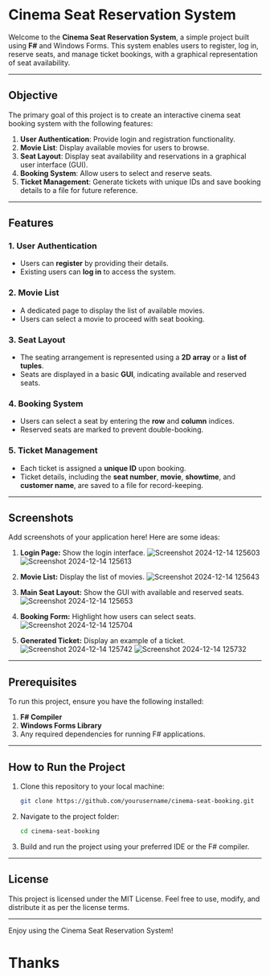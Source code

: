 # Cinema Seat Reservation System

Welcome to the **Cinema Seat Reservation System**, a simple project built using **F#** and Windows Forms. This system enables users to register, log in, reserve seats, and manage ticket bookings, with a graphical representation of seat availability.

---

## Objective
The primary goal of this project is to create an interactive cinema seat booking system with the following features:

1. **User Authentication**: Provide login and registration functionality.
2. **Movie List**: Display available movies for users to browse.
3. **Seat Layout**: Display seat availability and reservations in a graphical user interface (GUI).
4. **Booking System**: Allow users to select and reserve seats.
5. **Ticket Management**: Generate tickets with unique IDs and save booking details to a file for future reference.

---

## Features

### 1. User Authentication
- Users can **register** by providing their details.
- Existing users can **log in** to access the system.

### 2. Movie List
- A dedicated page to display the list of available movies.
- Users can select a movie to proceed with seat booking.

### 3. Seat Layout
- The seating arrangement is represented using a **2D array** or a **list of tuples**.
- Seats are displayed in a basic **GUI**, indicating available and reserved seats.

### 4. Booking System
- Users can select a seat by entering the **row** and **column** indices.
- Reserved seats are marked to prevent double-booking.

### 5. Ticket Management
- Each ticket is assigned a **unique ID** upon booking.
- Ticket details, including the **seat number**, **movie**, **showtime**, and **customer name**, are saved to a file for record-keeping.

---

## Screenshots
Add screenshots of your application here! Here are some ideas:

1. **Login Page:** Show the login interface.
![Screenshot 2024-12-14 125603](https://github.com/user-attachments/assets/a47170f2-ec9e-416a-89e2-cf318626ddf8)
![Screenshot 2024-12-14 125613](https://github.com/user-attachments/assets/da43c3d8-4e5f-487a-ba3b-694cc72ca4d8)

3. **Movie List:** Display the list of movies.
![Screenshot 2024-12-14 125643](https://github.com/user-attachments/assets/3c1b603f-d3c8-4ecf-a9c6-a8cb82b49a91)


4. **Main Seat Layout:** Show the GUI with available and reserved seats.
![Screenshot 2024-12-14 125653](https://github.com/user-attachments/assets/7f6a5813-a2b6-49c1-b52d-0816a32e4d23)


5. **Booking Form:** Highlight how users can select seats.
![Screenshot 2024-12-14 125704](https://github.com/user-attachments/assets/d657b278-c630-4f62-8c5c-62755cd39daf)


6. **Generated Ticket:** Display an example of a ticket.
![Screenshot 2024-12-14 125742](https://github.com/user-attachments/assets/86cdf6aa-10c8-42c5-8bc7-7e80cd924ecb)
![Screenshot 2024-12-14 125732](https://github.com/user-attachments/assets/f99349eb-3b86-4c48-aff0-6d9eb8c9920a)

 

---

## Prerequisites

To run this project, ensure you have the following installed:

1. **F# Compiler**
2. **Windows Forms Library**
3. Any required dependencies for running F# applications.

---

## How to Run the Project

1. Clone this repository to your local machine:
   ```bash
   git clone https://github.com/yourusername/cinema-seat-booking.git
   ```

2. Navigate to the project folder:
   ```bash
   cd cinema-seat-booking
   ```

3. Build and run the project using your preferred IDE or the F# compiler.

---

 

## License

This project is licensed under the MIT License. Feel free to use, modify, and distribute it as per the license terms.

---
Enjoy using the Cinema Seat Reservation System!
# Thanks
